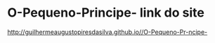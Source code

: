 # O-Pequeno-Principe- link do site
http://guilhermeaugustopiresdasilva.github.io//O-Pequeno-Pr-ncipe-
